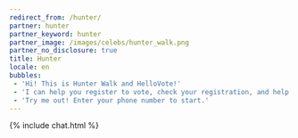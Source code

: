 ```yaml
---
redirect_from: /hunter/
partner: hunter
partner_keyword: hunter
partner_image: /images/celebs/hunter_walk.png
partner_no_disclosure: true
title: Hunter
locale: en
bubbles:
 - 'Hi! This is Hunter Walk and HelloVote!'
 - 'I can help you register to vote, check your registration, and help your friends register'
 - 'Try me out! Enter your phone number to start.'
---
```

{% include chat.html %}
